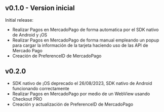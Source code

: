 ## v0.1.0 - Version inicial
Initial release:
- Realizar Pagos en MercadoPago de forma automatica por el SDK nativo de Android y ¡OS
- Realizar Pagos en MercadoPago de forma manual empleando un popup para cargar la información de la tarjeta haciendo uso de las API de Mercado Pago
- Creación de PreferenceID de MercadoPago

## v0.2.0
- SDK nativo de ¡OS deprecado el 26/08/2023, SDK nativo de Android funcionando correctamente
- Realizar Pagos en MercadoPago por medio de un WebView usando Checkout PRO
- Creación y actualización de PreferenceID de MercadoPago
